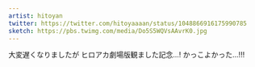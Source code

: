 ```yaml
---
artist: hitoyan
twitter: https://twitter.com/hitoyaaaan/status/1048866916175990785
sketch: https://pbs.twimg.com/media/Do5S5WQVsAAvrK0.jpg
---
```

大変遅くなりましたが
ヒロアカ劇場版観ました記念...!
かっこよかった...!!!